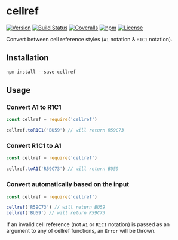 # cellref

[![Version](https://img.shields.io/npm/v/cellref.svg?style=flat-square)](https://www.npmjs.com/package/cellref)
[![Build Status](https://img.shields.io/travis/mike182uk/cellref.svg?style=flat-square)](http://travis-ci.org/mike182uk/cellref)
[![Coveralls](https://img.shields.io/coveralls/mike182uk/cellref/master.svg?style=flat-square)](https://coveralls.io/r/mike182uk/cellref)
[![npm](https://img.shields.io/npm/dm/cellref.svg?style=flat-square)](https://www.npmjs.com/package/cellref)
[![License](https://img.shields.io/github/license/mike182uk/cellref.svg?style=flat-square)](https://www.npmjs.com/package/cellref)

Convert between cell reference styles (`A1` notation & `R1C1` notation).

## Installation

```
npm install --save cellref
```

## Usage

### Convert A1 to R1C1

```js
const cellref = require('cellref')

cellref.toR1C1('BU59') // will return R59C73
```

### Convert R1C1 to A1

```js
const cellref = require('cellref')

cellref.toA1('R59C73') // will return BU59
```

### Convert automatically based on the input

```js
const cellref = require('cellref')

cellref('R59C73') // will return BU59
cellref('BU59') // will return R59C73
```

If an invalid cell reference (not `A1` or `R1C1` notation) is passed as an argument to any of cellref functions, an `Error` will be thrown.
